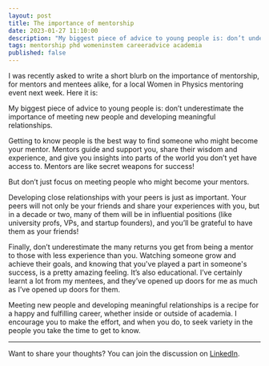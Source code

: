 ```yaml
---
layout: post
title: The importance of mentorship
date: 2023-01-27 11:10:00
description: "My biggest piece of advice to young people is: don’t underestimate the importance of meeting new people and developing meaningful relationships."
tags: mentorship phd womeninstem careeradvice academia
published: false
---
```

I was recently asked to write a short blurb on the importance of mentorship, for mentors and mentees alike, for a local Women in Physics mentoring event next week. Here it is:

My biggest piece of advice to young people is: don’t underestimate the importance of meeting new people and developing meaningful relationships.

Getting to know people is the best way to find someone who might become your mentor. Mentors guide and support you, share their wisdom and experience, and give you insights into parts of the world you don’t yet have access to. Mentors are like secret weapons for success!

But don’t just focus on meeting people who might become your mentors.

Developing close relationships with your peers is just as important. Your peers will not only be your friends and share your experiences with you, but in a decade or two, many of them will be in influential positions (like university profs, VPs, and startup founders), and you’ll be grateful to have them as your friends!

Finally, don’t underestimate the many returns you get from being a mentor to those with less experience than you. Watching someone grow and achieve their goals, and knowing that you've played a part in someone's success, is a pretty amazing feeling. It’s also educational. I’ve certainly learnt a lot from my mentees, and they’ve opened up doors for me as much as I’ve opened up doors for them.

Meeting new people and developing meaningful relationships is a recipe for a happy and fulfilling career, whether inside or outside of academia. I encourage you to make the effort, and when you do, to seek variety in the people you take the time to get to know.

---

Want to share your thoughts? You can join the discussion on [LinkedIn](https://www.linkedin.com/posts/agata-branczyk_mentorship-phd-womeninstem-activity-7024734761487122433-QNX_).
